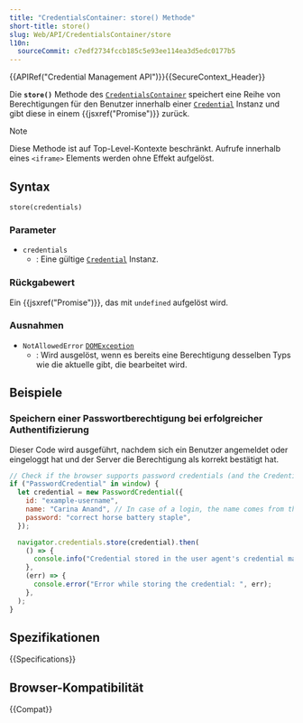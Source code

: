 ```yaml
---
title: "CredentialsContainer: store() Methode"
short-title: store()
slug: Web/API/CredentialsContainer/store
l10n:
  sourceCommit: c7edf2734fccb185c5e93ee114ea3d5edc0177b5
---
```


{{APIRef("Credential Management API")}}{{SecureContext_Header}}

Die **`store()`** Methode des
[`CredentialsContainer`](/de/docs/Web/API/CredentialsContainer) speichert eine Reihe von Berechtigungen für den Benutzer innerhalb einer
[`Credential`](/de/docs/Web/API/Credential) Instanz und gibt diese in einem {{jsxref("Promise")}} zurück.

> [!NOTE]
> Diese Methode ist auf Top-Level-Kontexte beschränkt. Aufrufe innerhalb eines
> `<iframe>` Elements werden ohne Effekt aufgelöst.

## Syntax

```js-nolint
store(credentials)
```

### Parameter

- `credentials`
  - : Eine gültige [`Credential`](/de/docs/Web/API/Credential) Instanz.

### Rückgabewert

Ein {{jsxref("Promise")}}, das mit `undefined` aufgelöst wird.

### Ausnahmen

- `NotAllowedError` [`DOMException`](/de/docs/Web/API/DOMException)
  - : Wird ausgelöst, wenn es bereits eine Berechtigung desselben Typs wie die aktuelle gibt, die bearbeitet wird.

## Beispiele

### Speichern einer Passwortberechtigung bei erfolgreicher Authentifizierung

Dieser Code wird ausgeführt, nachdem sich ein Benutzer angemeldet oder eingeloggt hat und der Server die Berechtigung als korrekt bestätigt hat.

```js
// Check if the browser supports password credentials (and the Credential Management API)
if ("PasswordCredential" in window) {
  let credential = new PasswordCredential({
    id: "example-username",
    name: "Carina Anand", // In case of a login, the name comes from the server.
    password: "correct horse battery staple",
  });

  navigator.credentials.store(credential).then(
    () => {
      console.info("Credential stored in the user agent's credential manager.");
    },
    (err) => {
      console.error("Error while storing the credential: ", err);
    },
  );
}
```

## Spezifikationen

{{Specifications}}

## Browser-Kompatibilität

{{Compat}}
